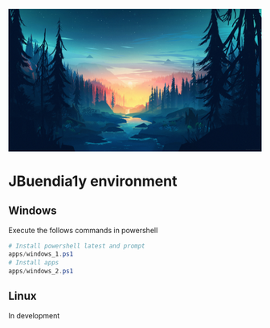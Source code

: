 ![forest](wallpapers/04.jpg)
# JBuendia1y environment

## Windows

Execute the follows commands in powershell

```ps1
# Install powershell latest and prompt
apps/windows_1.ps1
# Install apps
apps/windows_2.ps1
```

## Linux

In development